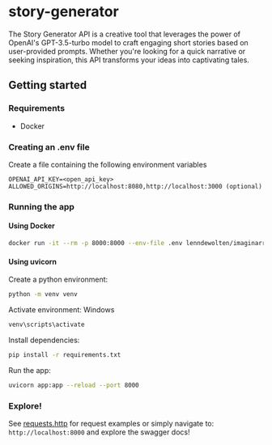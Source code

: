 # story-generator

The Story Generator API is a creative tool that leverages the power of OpenAI's GPT-3.5-turbo model to craft engaging short stories based on user-provided prompts. Whether you're looking for a quick narrative or seeking inspiration, this API transforms your ideas into captivating tales.

## Getting started

### Requirements

- Docker

### Creating an .env file

Create a file containing the following environment variables

```
OPENAI_API_KEY=<open_api_key>
ALLOWED_ORIGINS=http://localhost:8080,http://localhost:3000 (optional)
```

### Running the app

#### Using Docker

```bash
docker run -it --rm -p 8000:8000 --env-file .env lenndewolten/imaginarrative_story_generating:chat3.5-turbo-v2
```

#### Using uvicorn

Create a python environment:

```bash
python -m venv venv
```

Activate environment:
Windows

```bash
venv\scripts\activate
```

Install dependencies:

```bash
pip install -r requirements.txt
```

Run the app:

```bash
uvicorn app:app --reload --port 8000
```

### Explore!

See [requests.http](./requests.http) for request examples or simply navigate to: `http://localhost:8000` and explore the swagger docs!
